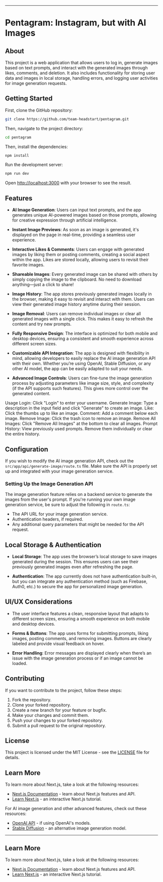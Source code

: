 
---

# Pentagram: Instagram, but with AI Images

## About 

This project is a web application that allows users to log in, generate images based on text prompts, and interact with the generated images through likes, comments, and deletion. It also includes functionality for storing user data and images in local storage, handling errors, and logging user activities for image generation requests.

## Getting Started

First, clone the GitHub repository:

```bash
git clone https://github.com/team-headstart/pentagram.git
```

Then, navigate to the project directory:

```bash
cd pentagram
```

Then, install the dependencies:

```bash
npm install
```

Run the development server:

```bash
npm run dev
```

Open [http://localhost:3000](http://localhost:3000) with your browser to see the result.

## Features

- **AI Image Generation**: Users can input text prompts, and the app generates unique AI-powered images based on those prompts, allowing for creative expression through artificial intelligence.

- **Instant Image Previews**: As soon as an image is generated, it's displayed on the page in real-time, providing a seamless user experience.

- **Interactive Likes & Comments**: Users can engage with generated images by liking them or posting comments, creating a social aspect within the app. Likes are stored locally, allowing users to revisit their favorite images.

- **Shareable Images**: Every generated image can be shared with others by simply copying the image to the clipboard. No need to download anything—just a click to share!

- **Image History**: The app stores previously generated images locally in the browser, making it easy to revisit and interact with them. Users can view their generated image history anytime during their session.

- **Image Removal**: Users can remove individual images or clear all generated images with a single click. This makes it easy to refresh the content and try new prompts.

- **Fully Responsive Design**: The interface is optimized for both mobile and desktop devices, ensuring a consistent and smooth experience across different screen sizes.

- **Customizable API Integration**: The app is designed with flexibility in mind, allowing developers to easily replace the AI image generation API with their own. Whether you’re using OpenAI, Stable Diffusion, or any other AI model, the app can be easily adapted to suit your needs.

- **Advanced Image Controls**: Users can fine-tune the image generation process by adjusting parameters like image size, style, and complexity (if the API supports such features). This gives more control over the generated content.


Usage
Login: Click "Login" to enter your username.
Generate Image: Type a description in the input field and click "Generate" to create an image.
Like: Click the thumbs up to like an image.
Comment: Add a comment below each image.
Remove Image: Click the trash icon to remove an image.
Remove All Images: Click "Remove All Images" at the bottom to clear all images.
Prompt History: View previously used prompts. Remove them individually or clear the entire history.

## Configuration

If you wish to modify the AI image generation API, check out the `src/app/api/generate-image/route.ts` file. Make sure the API is properly set up and integrated with your image generation service.

### Setting Up the Image Generation API

The image generation feature relies on a backend service to generate the images from the user's prompt. If you're running your own image generation service, be sure to adjust the following in `route.ts`:

- The API URL for your image generation service.
- Authentication headers, if required.
- Any additional query parameters that might be needed for the API request.

## Local Storage & Authentication

- **Local Storage**: The app uses the browser’s local storage to save images generated during the session. This ensures users can see their previously generated images even after refreshing the page.
  
- **Authentication**: The app currently does not have authentication built-in, but you can integrate any authentication method (such as Firebase, Auth0, etc.) to secure the app for personalized image generation.

## UI/UX Considerations

- The user interface features a clean, responsive layout that adapts to different screen sizes, ensuring a smooth experience on both mobile and desktop devices.
  
- **Forms & Buttons**: The app uses forms for submitting prompts, liking images, posting comments, and removing images. Buttons are clearly labeled and provide visual feedback on hover.
  
- **Error Handling**: Error messages are displayed clearly when there’s an issue with the image generation process or if an image cannot be loaded.

## Contributing

If you want to contribute to the project, follow these steps:

1. Fork the repository.
2. Clone your forked repository.
3. Create a new branch for your feature or bugfix.
4. Make your changes and commit them.
5. Push your changes to your forked repository.
6. Submit a pull request to the original repository.

## License

This project is licensed under the MIT License - see the [LICENSE](LICENSE) file for details.

## Learn More

To learn more about Next.js, take a look at the following resources:

- [Next.js Documentation](https://nextjs.org/docs) - learn about Next.js features and API.
- [Learn Next.js](https://nextjs.org/learn) - an interactive Next.js tutorial.

For AI image generation and other advanced features, check out these resources:

- [OpenAI API](https://beta.openai.com/docs/) - if using OpenAI's models.
- [Stable Diffusion](https://stablediffusionweb.com/) - an alternative image generation model.

---


## Learn More

To learn more about Next.js, take a look at the following resources:

- [Next.js Documentation](https://nextjs.org/docs) - learn about Next.js features and API.
- [Learn Next.js](https://nextjs.org/learn) - an interactive Next.js tutorial.

